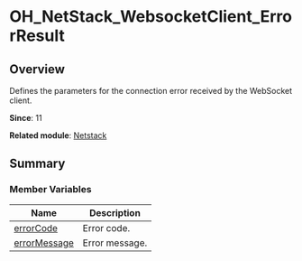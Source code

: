# OH_NetStack_WebsocketClient_ErrorResult


## Overview

Defines the parameters for the connection error received by the WebSocket client.

**Since**: 11

**Related module**: [Netstack](netstack.md)


## Summary


### Member Variables

| Name| Description| 
| -------- | -------- |
| [errorCode](netstack.md#errorcode) | Error code.| 
| [errorMessage](netstack.md#errormessage) | Error message.| 

